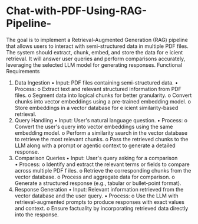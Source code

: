 # Chat-with-PDF-Using-RAG-Pipeline-

The goal is to implement a Retrieval-Augmented Generation (RAG) pipeline that allows users to 
interact with semi-structured data in multiple PDF files. The system should extract, chunk, 
embed, and store the data for e icient retrieval. It will answer user queries and perform 
comparisons accurately, leveraging the selected LLM model for generating responses. 
Functional Requirements 
1. Data Ingestion 
• Input: PDF files containing semi-structured data. 
• Process: 
o Extract text and relevant structured information from PDF files. 
o Segment data into logical chunks for better granularity. 
o Convert chunks into vector embeddings using a pre-trained embedding model. 
o Store embeddings in a vector database for e icient similarity-based retrieval. 
2. Query Handling 
• Input: User's natural language question. 
• Process: 
o Convert the user's query into vector embeddings using the same embedding 
model. 
o Perform a similarity search in the vector database to retrieve the most relevant 
chunks. 
o Pass the retrieved chunks to the LLM along with a prompt or agentic context to 
generate a detailed response. 
3. Comparison Queries 
• Input: User's query asking for a comparison  
• Process: 
o Identify and extract the relevant terms or fields to compare across multiple PDF 
f
 iles. 
o Retrieve the corresponding chunks from the vector database. 
o Process and aggregate data for comparison. 
o Generate a structured response (e.g., tabular or bullet-point format). 
4. Response Generation 
• Input: Relevant information retrieved from the vector database and the user query. 
• Process: 
o Use the LLM with retrieval-augmented prompts to produce responses with exact 
values and context. 
o Ensure factuality by incorporating retrieved data directly into the response.
